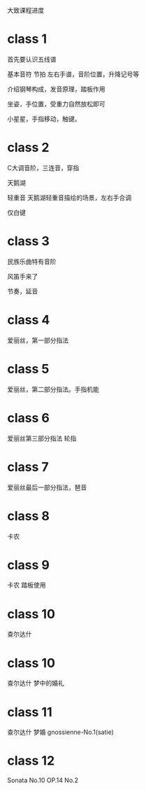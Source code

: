 大致课程进度

# class 1

首先要认识五线谱

基本音符 节拍 左右手谱，音阶位置，升降记号等

介绍钢琴构成，发音原理，踏板作用

坐姿，手位置，受重力自然放松即可

小星星，手指移动，触键。

# class 2

C大调音阶，三连音，穿指

天鹅湖

轻重音 天鹅湖轻重音描绘的场景，左右手合调

仅白键

# class 3

民族乐曲特有音阶

风笛手来了

节奏，延音

# class 4

爱丽丝，第一部分指法

# class 5

爱丽丝，第二部分指法。手指机能

# class 6

爱丽丝第三部分指法 轮指

# class 7

爱丽丝最后一部分指法，琶音

# class 8

卡农 

# class 9

卡农 踏板使用

# class 10

查尔达什

# class 10

查尔达什 梦中的婚礼

# class 11

查尔达什 梦婚 gnossienne-No.1(satie)

# class 12

Sonata No.10 OP.14 No.2
